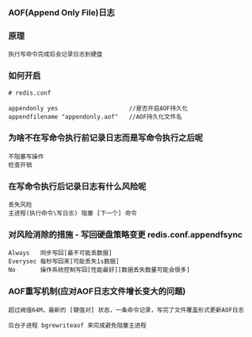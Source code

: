### AOF(Append Only File)日志

### 原理
```
执行写命令完成后会记录日志到硬盘
```

### 如何开启
```
# redis.conf

appendonly yes                    //是否开启AOF持久化 
appendfilename "appendonly.aof"   //AOF持久化文件名
```

### 为啥不在写命令执行前记录日志而是写命令执行之后呢
```
不阻塞写操作
检查开销
```

### 在写命令执行后记录日志有什么风险呢
```
丢失风险
主进程(执行命令\写日志) 阻塞 [下一个] 命令
```

### 对风险消除的措施 - 写回硬盘策略变更 redis.conf.appendfsync

```
Always   同步写回[最不可能丢数据]
Everysec 每秒写回来[可能丢失1s数据]
No       操作系统控制写回[性能最好][数据丢失数量可能会很多]
```

### AOF重写机制(应对AOF日志文件增长变大的问题)
```
超过阙值64M，最新的 [键值对] 状态，一条命令记录，写完了文件覆盖形式更新AOF日志

后台子进程 bgrewriteaof 来完成避免阻塞主进程
```